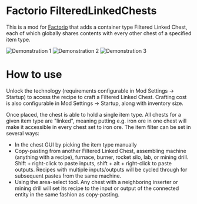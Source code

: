 # Factorio FilteredLinkedChests

This is a mod for [Factorio](http://factorio.com) that adds a container type
Filtered Linked Chest, each of which globally shares contents with every other
chest of a specified item type.

![Demonstration 1](action1.gif)
![Demonstration 2](action2.gif)
![Demonstration 3](action3.gif)

# How to use

Unlock the technology (requirements configurable in Mod Settings -> Startup)
to access the recipe to craft a Filtered Linked Chest. Crafting cost is also
configurable in Mod Settings -> Startup, along with inventory size.

Once placed, the chest is able to hold a single item type. All chests for a
given item type are "linked", meaning putting e.g. iron ore in one chest will
make it accessible in every chest set to iron ore. The item filter can be set
in several ways:
* In the chest GUI by picking the item type manually
* Copy-pasting from another Filtered Linked Chest, assembling machine (anything
  with a recipe), furnace, burner, rocket silo, lab, or mining drill. Shift +
  right-click to paste inputs, shift + alt + right-click to paste outputs.
  Recipes with multiple inputs/outputs will be cycled through for subsequent
  pastes from the same machine.
* Using the area-select tool. Any chest with a neighboring inserter or mining
  drill will set its recipe to the input or output of the connected entity in
  the same fashion as copy-pasting.